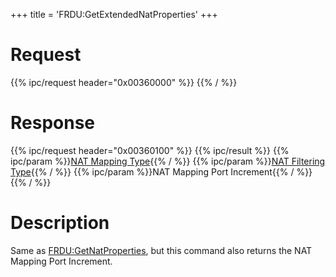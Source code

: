 +++
title = 'FRDU:GetExtendedNatProperties'
+++

# Request

{{% ipc/request header="0x00360000" %}}
{{% / %}}

# Response

{{% ipc/request header="0x00360100" %}}
{{% ipc/result %}}
{{% ipc/param %}}[NAT Mapping Type](FRDU:GetNatProperties#nat_mapping_type "wikilink"){{% / %}}
{{% ipc/param %}}[NAT Filtering Type](FRDU:GetNatProperties#nat_filtering_type "wikilink"){{% / %}}
{{% ipc/param %}}NAT Mapping Port Increment{{% / %}}
{{% / %}}

# Description

Same as [FRDU:GetNatProperties](FRDU:GetNatProperties "wikilink"), but this command also returns the NAT Mapping Port Increment.
